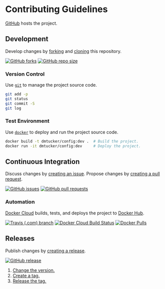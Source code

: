 # Contributing Guidelines

[GitHub](https://github.com/) hosts the project.

## Development

Develop changes by [forking](https://help.github.com/articles/fork-a-repo) and [cloning](https://help.github.com/articles/cloning-a-repository) this repository.

[![GitHub forks](https://img.shields.io/github/forks/dmtucker/config.svg)](https://github.com/dmtucker/config/network/members)
[![GitHub repo size](https://img.shields.io/github/repo-size/dmtucker/config.svg)](https://github.com/dmtucker/config)

### Version Control

Use [`git`](https://git-scm.com/doc) to manage the project source code.

``` sh
git add -p
git status
git commit -S
git log
```

### Test Environment

Use [`docker`](https://docs.docker.com/) to deploy and run the project source code.

``` sh
docker build -t dmtucker/config:dev .  # Build the project.
docker run -it dmtucker/config:dev     # Deploy the project.
```

## Continuous Integration

Discuss changes by [creating an issue](https://help.github.com/articles/creating-an-issue).
Propose changes by [creating a pull request](https://help.github.com/articles/creating-a-pull-request/).

[![GitHub issues](https://img.shields.io/github/issues/dmtucker/config.svg)](https://github.com/dmtucker/config/issues)
[![GitHub pull requests](https://img.shields.io/github/issues-pr/dmtucker/config.svg)](https://github.com/dmtucker/config/pulls)

### Automation

[Docker Cloud](https://cloud.docker.com/) builds, tests, and deploys the project to [Docker Hub](https://hub.docker.com/).

[![Travis (.com) branch](https://img.shields.io/travis/com/dmtucker/config/master.svg)](https://travis-ci.com/dmtucker/config)
[![Docker Cloud Build Status](https://img.shields.io/docker/cloud/build/dmtucker/config.svg)](https://cloud.docker.com/repository/docker/dmtucker/config)
[![Docker Pulls](https://img.shields.io/docker/pulls/dmtucker/config.svg)](https://hub.docker.com/r/dmtucker/config)

## Releases

Publish changes by [creating a release](https://help.github.com/articles/creating-releases).

[![GitHub release](https://img.shields.io/github/release/dmtucker/config.svg)](https://github.com/dmtucker/config/releases)

1. [Change the version.](https://semver.org/)
2. [Create a tag.](https://git-scm.com/book/v2/Git-Basics-Tagging)
3. [Release the tag.](https://help.github.com/articles/about-releases)

